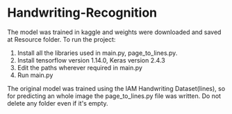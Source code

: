 # Handwriting-Recognition

The model was trained in kaggle and weights were downloaded and saved at Resource folder.
To run the project:
1. Install all the libraries used in main.py, page_to_lines.py.
2. Install tensorflow version 1.14.0, Keras version 2.4.3
3. Edit the paths wherever required in main.py
4. Run main.py

The original model was trained using the IAM Handwriting Dataset(lines), so for predicting an whole image the page_to_lines.py file was written.
Do not delete any folder even if it's empty.
